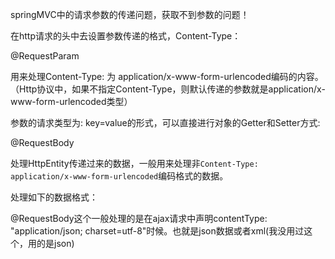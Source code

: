 springMVC中的请求参数的传递问题，获取不到参数的问题！



在http请求的头中去设置参数传递的格式，Content-Type：

@RequestParam

用来处理Content-Type: 为 application/x-www-form-urlencoded编码的内容。（Http协议中，如果不指定Content-Type，则默认传递的参数就是application/x-www-form-urlencoded类型）

参数的请求类型为: key=value的形式，可以直接进行对象的Getter和Setter方式:



@RequestBody

处理HttpEntity传递过来的数据，一般用来处理非`Content-Type: application/x-www-form-urlencoded`编码格式的数据。

处理如下的数据格式：

@RequestBody这个一般处理的是在ajax请求中声明contentType: "application/json; charset=utf-8"时候。也就是json数据或者xml(我没用过这个，用的是json)

